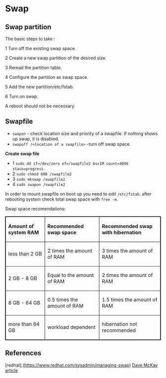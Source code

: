 # Swap

## Swap partition

The basic steps to take :

  1  Turn off the existing swap space.

  2  Create a new swap partition of the desired size.

  3  Reread the partition table.

  4  Configure the partition as swap space.

  5  Add the new partition/etc/fstab.

  6  Turn on swap.

A reboot should not be necessary.



## Swapfile
* `swapon` - check location size and priority of a swapfile. If nothing shows up swap, it is disabled.
* `swapoff /<location of a swapfile>` -turn off swap space. 

**Create swap file**

* 1 `sudo dd if=/dev/zero of=/swapfile2 bs=1M count=4096 staus=progress`. 
* 2 `sudo chmod 600 /swapfile2`
* 3 `sudo mkswap /swapfile2`
* 4 `sudo swapon /swapfile2`

In order to mount swapfile on boot up you need to edit `/etc/fstab`.
after rebooting system check total swap space with `free -m`.

Swap space recomendations: 

<table width="672" cellspacing="0" cellpadding="4" bordercolor="#000000" border="1">
<thead>
<tr>
<th width="167">
<p align="LEFT"><b>Amount of system RAM</b></p>
</th>
<th width="210">
<p align="LEFT"><b>Recommended swap space</b></p>
</th>
<th width="257">
<p align="LEFT"><b>Recommended swap with hibernation</b></p>
</th>
</tr>
</thead>
<tbody>
<tr>
<td width="167">
<p align="LEFT">less than 2 GB</p>
</td>
<td width="210">
<p align="LEFT">2 times the amount of RAM</p>
</td>
<td width="257">
<p align="LEFT">3 times the amount of RAM</p>
</td>
</tr>
<tr>
<td width="167">
<p align="LEFT">2 GB - 8 GB</p>
</td>
<td width="210">
<p align="LEFT">Equal to the amount of RAM</p>
</td>
<td width="257">
<p align="LEFT">2 times the amount of RAM</p>
</td>
</tr>
<tr>
<td width="167">
<p align="LEFT">8 GB - 64 GB</p>
</td>
<td width="210">
<p align="LEFT">0.5 times the amount of RAM</p>
</td>
<td width="257">
<p align="LEFT">1.5 times the amount of RAM</p>
</td>
</tr>
<tr>
<td width="167">
<p align="LEFT">more than 64 GB</p>
</td>
<td width="210">
<p align="LEFT">workload dependent</p>
</td>
<td width="257">
<p align="LEFT">hibernation not recommended</p>
</td>
</tr>
</tbody>
</table>




## References

[redhat],(https://www.redhat.com/sysadmin/managing-swap)
[Dave McKay article](https://www.howtogeek.com/449691/what-is-swapiness-on-linux-and-how-to-change-it/amp/)

